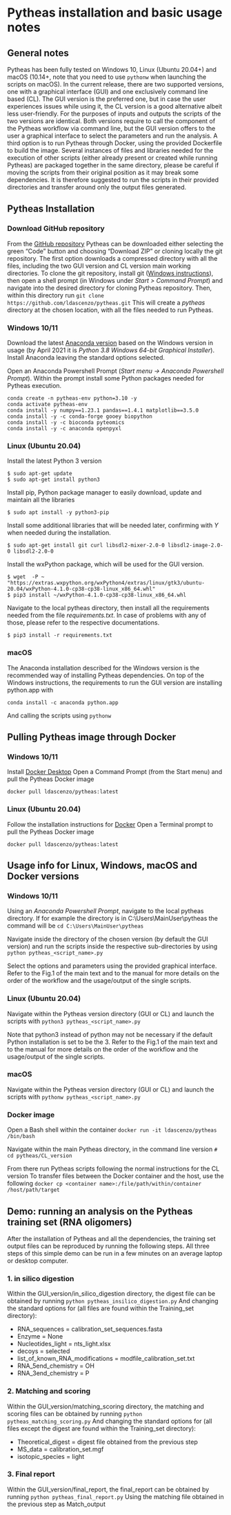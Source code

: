 # Pytheas installation and basic usage notes

## General notes
Pytheas has been fully tested on Windows 10, Linux (Ubuntu 20.04+) and macOS (10.14+, note that you need to use `pythonw` when launching the scripts on macOS). In the current release, there are two supported versions, one with a graphical interface (GUI) and one exclusively command line based (CL). The GUI version is the preferred one, but in case the user experiences issues while using it, the CL version is a good alternative albeit less user-friendly. For the purposes of inputs and outputs the scripts of the two versions are identical. Both versions require to call the component of the Pytheas workflow via command line, but the GUI version offers to the user a graphical interface to select the parameters and run the analysis. A third option is to run Pytheas through Docker, using the provided Dockerfile to build the image. 
Several instances of files and libraries needed for the execution of other scripts (either already present or created while running Pytheas) are packaged together in the same directory, please be careful if moving the scripts from their original position as it may break some dependencies. It is therefore suggested to run the scripts in their provided directories and transfer around only the output files generated.

## Pytheas Installation
### Download GitHub repository
From the [GitHub repository](https://github.com/ldascenzo/pytheas) Pytheas can be downloaded either selecting the green “Code” button and choosing “Download ZIP” or cloning locally the git repository. The first option downloads a compressed directory with all the files, including the two GUI version and CL version main working directories. To clone the git repository, install git ([Windows instructions](https://git-scm.com/download/win)), then open a shell prompt (in Windows under *Start > Command Prompt*) and navigate into the desired directory for cloning Pytheas repository. Then, within this directory run `git clone https://github.com/ldascenzo/pytheas.git`
This will create a *pytheas* directory at the chosen location, with all the files needed to run Pytheas.

### Windows 10/11
Download the latest [Anaconda version](https://docs.anaconda.com/anaconda/install/) based on the Windows version in usage (by April 2021 it is *Python 3.8 Windows 64-bit Graphical Installer*).
Install Anaconda leaving the standard options selected. 

Open an Anaconda Powershell Prompt (*Start menu -> Anaconda Powershell Prompt*).
Within the prompt install some Python packages needed for Pytheas execution.
```
conda create -n pytheas-env python=3.10 -y
conda activate pytheas-env
conda install -y numpy==1.23.1 pandas==1.4.1 matplotlib==3.5.0
conda install -y -c conda-forge gooey biopython
conda install -y -c bioconda pyteomics
conda install -y -c anaconda openpyxl
```

### Linux (Ubuntu 20.04)
Install the latest Python 3 version
```
$ sudo apt-get update
$ sudo apt-get install python3
```

Install pip, Python package manager to easily download, update and maintain all the libraries
```
$ sudo apt install -y python3-pip
```

Install some additional libraries that will be needed later, confirming with *Y* when needed during the installation. 
```
$ sudo apt-get install git curl libsdl2-mixer-2.0-0 libsdl2-image-2.0-0 libsdl2-2.0-0
```

Install the wxPython package, which will be used for the GUI version. 
```
$ wget  -P ~ "https://extras.wxpython.org/wxPython4/extras/linux/gtk3/ubuntu-20.04/wxPython-4.1.0-cp38-cp38-linux_x86_64.whl"
$ pip3 install ~/wxPython-4.1.0-cp38-cp38-linux_x86_64.whl
```

Navigate to the local pytheas directory, then install all the requirements needed from the file *requirements.txt*. In case of problems with any of those, please refer to the respective documentations. 
```
$ pip3 install -r requirements.txt
```

### macOS 
The Anaconda installation described for the Windows version is the recommended way of installing Pytheas dependencies. On top of the Windows instructions, the requirements to run the GUI version are installing python.app with

```conda install -c anaconda python.app```

And calling the scripts using `pythonw` 

## Pulling Pytheas image through Docker
### Windows 10/11
Install [Docker Desktop](https://hub.docker.com/editions/community/docker-ce-desktop-windows)
Open a Command Prompt (from the Start menu) and pull the Pytheas Docker image
```
docker pull ldascenzo/pytheas:latest
```

### Linux (Ubuntu 20.04)
Follow the installation instructions for [Docker](https://docs.docker.com/engine/install/ubuntu/)
Open a Terminal prompt to pull the Pytheas Docker image
```
docker pull ldascenzo/pytheas:latest
```

## Usage info for Linux, Windows, macOS and Docker versions
### Windows 10/11
Using an *Anaconda Powershell Prompt*, navigate to the local pytheas directory. If for example the directory is in C:\Users\MainUser\pytheas the command will be
`cd C:\Users\MainUser\pytheas`

Navigate inside the directory of the chosen version (by default the GUI version) and run the scripts inside the respective sub-directories by using 
```python pytheas_<script_name>.py```

Select the options and parameters using the provided graphical interface. Refer to the Fig.1 of the main text and to the manual for more details on the order of the workflow and the usage/output of the single scripts.
### Linux (Ubuntu 20.04)
Navigate within the Pytheas version directory (GUI or CL) and launch the scripts with 
```python3 pytheas_<script_name>.py```

Note that python3 instead of python may not be necessary if the default Python installation is set to be the 3. Refer to the Fig.1 of the main text and to the manual for more details on the order of the workflow and the usage/output of the single scripts.

### macOS
Navigate within the Pytheas version directory (GUI or CL) and launch the scripts with 
```pythonw pytheas_<script_name>.py```

### Docker image
Open a Bash shell within the container 
```docker run -it ldascenzo/pytheas /bin/bash```

Navigate within the main Pytheas directory, in the command line version
```# cd pytheas/CL_version```

From there run Pytheas scripts following the normal instructions for the CL version
To transfer files between the Docker container and the host, use the following
```docker cp <container name>:/file/path/within/container /host/path/target```


## Demo: running an analysis on the Pytheas training set (RNA oligomers)
After the installation of Pytheas and all the dependencies, the training set output files can be reproduced by running the following steps. All three steps of this simple demo can be run in a few minutes on an average laptop or desktop computer. 

### 1. in silico digestion
Within the GUI_version/in_silico_digestion directory, the digest file can be obtained by running 
```python pytheas_insilico_digestion.py```
And changing the standard options for (all files are found within the Training_set directory):
- RNA_sequences = calibration_set_sequences.fasta 
- Enzyme = None
- Nucleotides_light = nts_light.xlsx
- decoys = selected
- list_of_known_RNA_modifications = modfile_calibration_set.txt
- RNA_5end_chemistry = OH
- RNA_3end_chemistry = P

### 2. Matching and scoring
Within the GUI_version/matching_scoring directory, the matching and scoring files can be obtained by running 
```python pytheas_matching_scoring.py```
And changing the standard options for (all files except the digest are found within the Training_set directory):
- Theoretical_digest = digest file obtained from the previous step
- MS_data = calibration_set.mgf
- isotopic_species = light

### 3. Final report
Within the GUI_version/final_report, the final_report can be obtained by running
```python pytheas_final_report.py```
Using the matching file obtained in the previous step as Match_output
